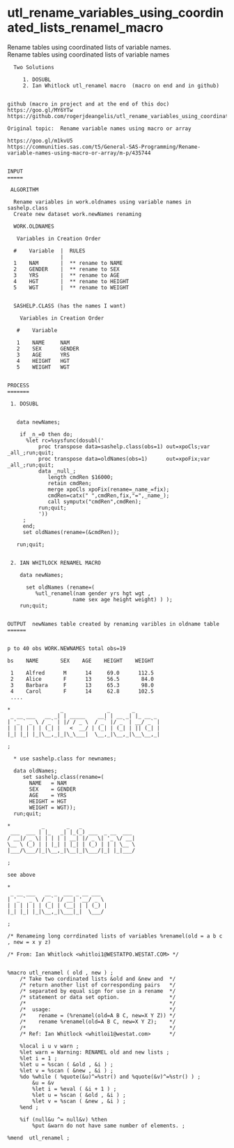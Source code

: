 # utl_rename_variables_using_coordinated_lists_renamel_macro
Rename tables using coordinated lists of variable names.  
    Rename tables using coordinated lists of variable names

      Two Solutions

         1. DOSUBL
         2. Ian Whitlock utl_renamel macro  (macro on end and in github)


    github (macro in project and at the end of this doc)
    https://goo.gl/MY6YTw
    https://github.com/rogerjdeangelis/utl_rename_variables_using_coordinated_lists_renamel_macro

    Original topic:  Rename variable names using macro or array

    https://goo.gl/m1kvU5
    https://communities.sas.com/t5/General-SAS-Programming/Rename-variable-names-using-macro-or-array/m-p/435744


    INPUT
    =====

     ALGORITHM

      Rename variables in work.oldnames using variable names in sashelp.class
      Create new dataset work.newNames renaming

      WORK.OLDNAMES

       Variables in Creation Order

      #    Variable  |  RULES
                     |
      1    NAM       |  ** rename to NAME
      2    GENDER    |  ** rename to SEX
      3    YRS       |  ** rename to AGE
      4    HGT       |  ** rename to HEIGHT
      5    WGT       |  ** rename to WEIGHT


      SASHELP.CLASS (has the names I want)

        Variables in Creation Order

       #    Variable

       1    NAME     NAM
       2    SEX      GENDER
       3    AGE      YRS
       4    HEIGHT   HGT
       5    WEIGHT   WGT


    PROCESS
    =======

     1. DOSUBL


       data newNames;

        if _n_=0 then do;
          %let rc=%sysfunc(dosubl('
              proc transpose data=sashelp.class(obs=1) out=xpoCls;var _all_;run;quit;
              proc transpose data=oldNames(obs=1)      out=xpoFix;var _all_;run;quit;
              data _null_;
                 length cmdRen $16000;
                 retain cmdRen;
                 merge xpoCls xpoFix(rename=_name_=fix);
                 cmdRen=catx(" ",cmdRen,fix,"=",_name_);
                 call symputx("cmdRen",cmdRen);
              run;quit;
              '))
         ;
         end;
         set oldNames(rename=(&cmdRen));

       run;quit;


     2. IAN WHITLOCK RENAMEL MACRO

        data newNames;

          set oldNames (rename=(
             %utl_renamel(nam gender yrs hgt wgt ,
                         name sex age height weight) ) );
        run;quit;


    OUTPUT  newNames table created by renaming varibles in oldname table
    ======


    p to 40 obs WORK.NEWNAMES total obs=19

    bs    NAME       SEX    AGE    HEIGHT    WEIGHT

     1    Alfred      M      14     69.0      112.5
     2    Alice       F      13     56.5       84.0
     3    Barbara     F      13     65.3       98.0
     4    Carol       F      14     62.8      102.5
     ....

    *                _              _       _
     _ __ ___   __ _| | _____    __| | __ _| |_ __ _
    | '_ ` _ \ / _` | |/ / _ \  / _` |/ _` | __/ _` |
    | | | | | | (_| |   <  __/ | (_| | (_| | || (_| |
    |_| |_| |_|\__,_|_|\_\___|  \__,_|\__,_|\__\__,_|

    ;

      * use sashelp.class for newnames;

      data oldNames;
         set sashelp.class(rename=(
           NAME   = NAM
           SEX    = GENDER
           AGE    = YRS
           HEIGHT = HGT
           WEIGHT = WGT));
      run;quit;

    *          _       _   _
     ___  ___ | |_   _| |_(_) ___  _ __  ___
    / __|/ _ \| | | | | __| |/ _ \| '_ \/ __|
    \__ \ (_) | | |_| | |_| | (_) | | | \__ \
    |___/\___/|_|\__,_|\__|_|\___/|_| |_|___/

    ;

    see above

    *
     _ __ ___   __ _  ___ _ __ ___
    | '_ ` _ \ / _` |/ __| '__/ _ \
    | | | | | | (_| | (__| | | (_) |
    |_| |_| |_|\__,_|\___|_|  \___/

    ;

    /* Renameing long corrdinated lists of variables %renamel(old = a b c , new = x y z)

    /* From: Ian Whitlock <whitloi1@WESTATPO.WESTAT.COM> */


    %macro utl_renamel ( old , new ) ;
        /* Take two cordinated lists &old and &new and  */
        /* return another list of corresponding pairs   */
        /* separated by equal sign for use in a rename  */
        /* statement or data set option.                */
        /*                                              */
        /*  usage:                                      */
        /*    rename = (%renamel(old=A B C, new=X Y Z)) */
        /*    rename %renamel(old=A B C, new=X Y Z);    */
        /*                                              */
        /* Ref: Ian Whitlock <whitloi1@westat.com>      */

        %local i u v warn ;
        %let warn = Warning: RENAMEL old and new lists ;
        %let i = 1 ;
        %let u = %scan ( &old , &i ) ;
        %let v = %scan ( &new , &i ) ;
        %do %while ( %quote(&u)^=%str() and %quote(&v)^=%str() ) ;
            &u = &v
            %let i = %eval ( &i + 1 ) ;
            %let u = %scan ( &old , &i ) ;
            %let v = %scan ( &new , &i ) ;
        %end ;

        %if (null&u ^= null&v) %then
            %put &warn do not have same number of elements. ;

    %mend  utl_renamel ;


